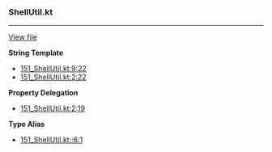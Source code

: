 ### ShellUtil.kt
---
[View file](files/151_ShellUtil.kt)

**String Template**

 - [151_ShellUtil.kt:9:22](files/151_ShellUtil.kt#L9:)
 - [151_ShellUtil.kt:2:22](files/151_ShellUtil.kt#L2:)

**Property Delegation**

 - [151_ShellUtil.kt:2:19](files/151_ShellUtil.kt#L2:)

**Type Alias**

 - [151_ShellUtil.kt::6:1](files/151_ShellUtil.kt#L:6)
